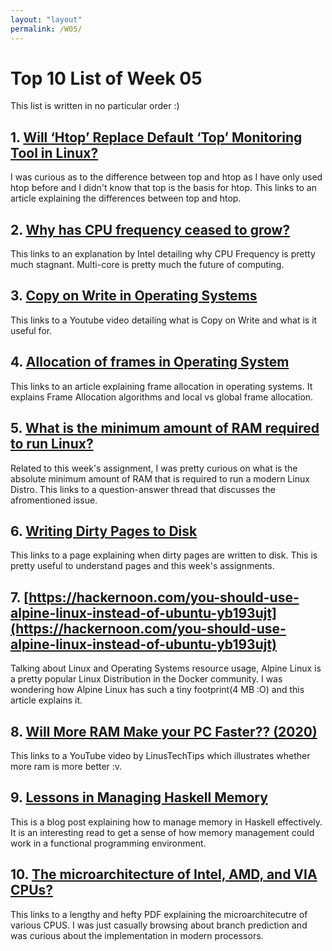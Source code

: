 ```yaml
---
layout: "layout"
permalink: /W05/
---
```


# Top 10 List of Week 05

This list is written in no particular order :)

## 1. [Will ‘Htop’ Replace Default ‘Top’ Monitoring Tool in Linux?](https://www.tecmint.com/htop-vs-top-in-linux/)

I was curious as to the difference between top and htop as I have only used htop before and I didn't know that top is the basis for htop. This links to an article explaining the differences between top and htop.

## 2. [Why has CPU frequency ceased to grow?](https://software.intel.com/content/www/us/en/develop/blogs/why-has-cpu-frequency-ceased-to-grow.html)

This links to an explanation by Intel detailing why CPU Frequency is pretty much stagnant. Multi-core is pretty much the future of computing.

## 3. [Copy on Write in Operating Systems](https://www.youtube.com/watch?v=d3hPGyd8vwk)

This links to a Youtube video detailing what is Copy on Write and what is it useful for.

## 4. [Allocation of frames in Operating System](https://www.geeksforgeeks.org/operating-system-allocation-frames/)

This links to an article explaining frame allocation in operating systems. It explains Frame Allocation algorithms and local vs global frame allocation.

## 5. [What is the minimum amount of RAM required to run Linux?](https://www.quora.com/What-is-the-minimum-amount-of-RAM-required-to-run-Linux)

Related to this week's assignment, I was pretty curious on what is the absolute minimum amount of RAM that is required to run a modern Linux Distro. This links to a question-answer thread that discusses the afromentioned issue.

## 6. [Writing Dirty Pages to Disk](https://www.oreilly.com/library/view/understanding-the-linux/0596005652/ch15s03.html)

This links to a page explaining when dirty pages are written to disk. This is pretty useful to understand pages and this week's assignments.

## 7. [https://hackernoon.com/you-should-use-alpine-linux-instead-of-ubuntu-yb193ujt](https://hackernoon.com/you-should-use-alpine-linux-instead-of-ubuntu-yb193ujt)

Talking about Linux and Operating Systems resource usage, Alpine Linux is a pretty popular Linux Distribution in the Docker community. I was wondering how Alpine Linux has such a tiny footprint(4 MB :O) and this article explains it.

## 8. [Will More RAM Make your PC Faster?? (2020)](https://www.youtube.com/watch?v=kUFWalEf31w)

This links to a YouTube video by LinusTechTips which illustrates whether more ram is more better :v.

## 9. [Lessons in Managing Haskell Memory](https://tech.channable.com/posts/2020-04-07-lessons-in-managing-haskell-memory.html)

This is a blog post explaining how to manage memory in Haskell effectively. It is an interesting read to get a sense of how memory management could work in a functional programming environment.

## 10. [The microarchitecture of Intel, AMD, and VIA CPUs?](https://www.agner.org/optimize/microarchitecture.pdf)

This links to a lengthy and hefty PDF explaining the microarchitecutre of various CPUS. I was just casually browsing about branch prediction and was curious about the implementation in modern processors.
